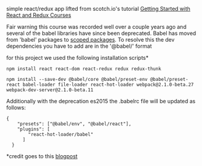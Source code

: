  simple react/redux app lifted from scotch.io's tutorial [Getting Started with React and Redux Courses](https://scotch.io/courses/getting-started-with-react-and-redux/introduction)

 Fair warning this course was recorded well over a couple years ago and several of the babel libraries have since been deprecated. Babel has moved from 'babel' packages to [scoped packages](https://docs.npmjs.com/about-scopes). To resolve this the dev dependencies you have to add are in the '@babel/<package>' format

 for this project we used the following installation scripts*

`npm install react react-dom react-redux redux redux-thunk`

`npm install --save-dev @babel/core @babel/preset-env @babel/preset-react babel-loader file-loader react-hot-loader webpack@2.1.0-beta.27 webpack-dev-server@2.1.0-beta.11`

Additionally with the deprecation es2015 the .babelrc file will be updated as follows:

```
{
    "presets": ["@babel/env", "@babel/react"],
    "plugins": [
        "react-hot-loader/babel"
      ]
  }
```
*credit goes to this [blogpost](http://flummox-engineering.blogspot.com/2018/11/webpack--babel-react-reactjs-pluginpreset-files-are-not-allowed-to-export-objects-only-functions.html)